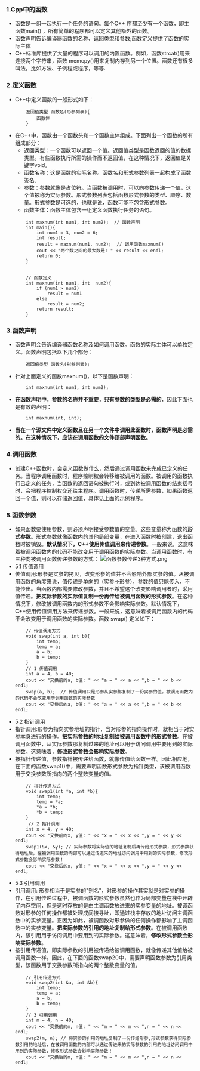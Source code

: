 ### 1.Cpp中的函数
- 函数是一组一起执行一个任务的语句。每个C++ 序都至少有一个函数，即主函数main() ，所有简单的程序都可以定义其他额外的函数。
- 函数声明告诉编译器函数的名称、返回类型和参数;函数定义提供了函数的实际主体
- C++标准库提供了大量的程序可以调用的内置函数。例如，函数strcat()用来连接两个字符串，函数 memcpy()用来复制内存到另一个位置。函数还有很多叫法，比如方法、子例程或程序，等等.
### 2.定义函数
- C++中定义函数的一般形式如下：
    ```
        返回值类型 函数名(形参列表){
            函数体
        }
    ```
- 在C++中，函数由一个函数头和一个函数主体组成。下面列出一个函数的所有组成部分：
    - 返回类型：一个函数可以返回一个值。返回值类型是函数返回的值的数据类型。有些函数执行所需的操作而不返回值，在这种情况下，返回值是关键字void。
    - 函数名称：这是函数的实际名称。函数名和形式参数列表一起构成了函数签名。
    - 参数：参数就像是占位符。当函数被调用时，可以向参数传递一个值，这个值被称为实际参数。形式参数列表包括函数形式参数的类型、顺序、数量。形式参数是可选的，也就是说，函数可能不包含形式参数。
    - 函数主体：函数主体包含一组定义函数执行任务的语句。
    ```
        int maxnum(int num1, int num2);  // 函数声明
        int main(){
            int num1 = 3, num2 = 6;
            int result;
            result = maxnum(num1, num2);  // 调用函数maxnum()
            cout << "两个数之间的最大数是: " << result << endl;
            return 0;
        }


        // 函数定义
        int maxnum(int num1, int  num2){
            if (num1 > num2)
                result = num1
            else
                result = num2;
            return result;
        }
    ```
### 3.函数声明
- 函数声明会告诉编译器函数名称及如何调用函数。函数的实际主体可以单独定义。函数声明包括以下几个部分：
    ```
        返回值类型 函数名(形参列表);
    ```
- 针对上面定义的函数maxnum()，以下是函数声明：
    ```
        int maxnum(int num1, int num2);
    ```
- **在函数声明中，参数的名称并不重要，只有参数的类型是必需的**，因此下面也是有效的声明：
    ```
        int maxnum(int, int);
    ```
- **当在一个源文件中定义函数且在另一个文件中调用此函数时，函数声明是必需的。在这种情况下，应该在调用函数的文件顶部声明函数。**
### 4.调用函数
- 创建C++函数时，会定义函数做什么，然后通过调用函数来完成已定义的任务。当程序调用函数时，程序控制权会转移给被调用的函数。被调用的函数执行已定义的任务，当函数的返回语句被执行时，或到达被调用函数的结束括号时，会把程序控制权交还给主程序。调用函数时，传递所需参数，如果函数返回一个值，则可以存储返回值，具体见上面的示例程序。
### 5.函数参数
- 如果函数要使用参数，则必须声明接受参数值的变量。这些变量称为函数的**形式参数**。形式参数就像函数内的其他局部变量，在进入函数时被创建，退出函数时被销毁。**默认情况下，C++使用传值调用来传递参数**。一般来说，这意味着被调用函数内的代码不能改变用于调用函数的实际参数。当调用函数时，有三种向被调用函数传递参数的方式：
![函数参数传递3种方式.png](https://upload-images.jianshu.io/upload_images/13407176-d233bdf69783b19a.png?imageMogr2/auto-orient/strip%7CimageView2/2/w/1240)
- 5.1 传值调用
- 传值调用:形参是实参的拷贝，改变形参的值并不会影响外部实参的值。从被调用函数的角度来说，值传递是单向的（实参->形参），参数的值只能传入，不能传出。当函数内部需要修改参数，并且不希望这个改变影响调用者时，采用值传递。**把实际参数的实际值复制一份再传给被调用函数的形式参数**。在这种情况下，修改被调用函数内的形式参数不会影响实际参数。默认情况下，C++使用传值调用方法来传递参数。一般来说，这意味着被调用函数内的代码不会改变用于调用函数的实际参数。函数 swap() 定义如下：
    ```
        // 传值调用方式
        void swap(int a, int b){
            int temp;
            temp = a;
            a = b;
            b = temp;
        }
        // 1 传值调用
        int a = 4, b = 40;
        cout << "交换前的a, b值: " << "a = " << a << ",b = " << b << endl;
        swap(a, b);  // 传值调用只是形参从实参那复制了一份实参的值，被调用函数内的代码不会改变用于调用函数的实际参数
        cout << "交换后的a, b值: " << "a = " << a << ",b = " << b << endl;
    ```
- 5.2 指针调用
- 指针调用:形参为指向实参地址的指针，当对形参的指向操作时，就相当于对实参本身进行的操作。**把实际参数的地址复制给被调用函数中的形式参数**。在被调用函数中，从实际参数那复制过来的地址可以用于访问调用中要用到的实际参数。这意味着，**修改形式参数会影响实际参数**。
- 按指针传递值，参数指针被传递给函数，就像传值给函数一样。因此相应地，在下面的函数swap1()中，需要声明函数形式参数为指针类型，该被调用函数用于交换参数所指向的两个整数变量的值。
    ```
        // 指针传递方式
        void swap1(int *a, int *b){
            int temp;
            temp = *a;
            *a = *b;
            *b = temp;
        }
         // 2 指针调用
        int x = 4, y = 40;
        cout << "交换前的x, y值: " << "x = " << x << ",y = " << y << endl;
        swap1(&x, &y); // 实际参数将实际值的地址复制后再传给形式参数，形式参数获得地址后，在被调用函数的内部可以通过传进来的地址访问调用中用到的实际参数，修改形式参数会影响实际参数！
        cout << "交换后的x, y值: " << "x = " << x << ",y = " << y << endl;
    ```
- 5.3 引用调用
- 引用调用: 形参相当于是实参的"别名"，对形参的操作其实就是对实参的操作，在引用传递过程中，被调函数的形式参数虽然也作为局部变量在栈中开辟了内存空间，但是这时存放的是由主调函数放进来的实参变量的地址。被调函数对形参的任何操作都被处理成间接寻址，即通过栈中存放的地址访问主调函数中的实参变量。正因为如此，被调函数对形参做的任何操作都影响了主调函数中的实参变量。**把实际参数的引用的地址复制给形式参数**。在被调用函数内，该引用用于访问调用中要用到的实际参数。这意味着，**修改形式参数会影响实际参数**。
- 按引用传递值，即实际参数的引用被传递给被调用函数，就像传递其他值给被调用函数一样。因此，在下面的函数swap2()中，需要声明函数参数为引用类型，该函数用于交换参数所指向的两个整数变量的值。
    ```
        // 引用传递方式
        void swap2(int &a, int &b){
            int temp;
            temp = a;
            a = b;
            b = temp;
        }
        // 3 引用调用
        int m = 4, n = 40;
        cout << "交换前的m, n值: " << "m = " << m << ",n = " << n << endl;
        swap2(m, n); // 将实参的引用的地址复制了一份传给形参,形式参数获得实际参数引用的地址后，在被调用函数的内部可以通过传进来的实际参数的引用的地址访问调用中用到的实际参数，修改形式参数会影响实际参数！
        cout << "交换后的m, n值: " << "m = " << m << ",n = " << n << endl;
    ```
